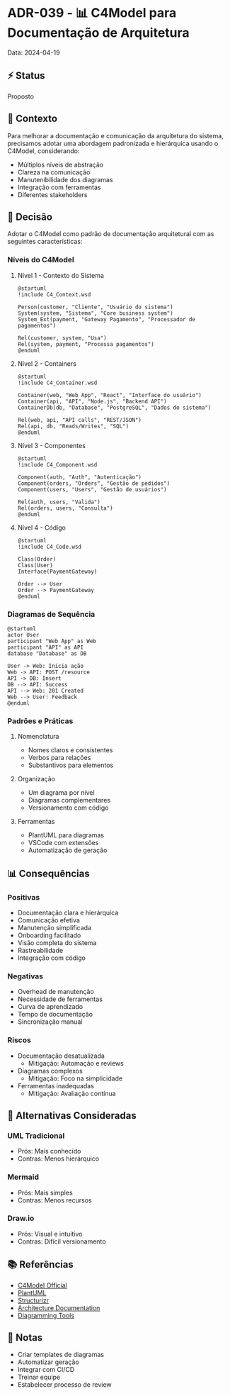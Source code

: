 # ADR-039 - 📊 C4Model para Documentação de Arquitetura

Data: 2024-04-19

## ⚡ Status

Proposto

## 🎯 Contexto

Para melhorar a documentação e comunicação da arquitetura do sistema, precisamos adotar uma abordagem padronizada e hierárquica usando o C4Model, considerando:
- Múltiplos níveis de abstração
- Clareza na comunicação
- Manutenibilidade dos diagramas
- Integração com ferramentas
- Diferentes stakeholders

## 🔨 Decisão

Adotar o C4Model como padrão de documentação arquitetural com as seguintes características:

### Níveis do C4Model

1. Nível 1 - Contexto do Sistema
   ```wsd
   @startuml
   !include C4_Context.wsd
   
   Person(customer, "Cliente", "Usuário do sistema")
   System(system, "Sistema", "Core business system")
   System_Ext(payment, "Gateway Pagamento", "Processador de pagamentos")
   
   Rel(customer, system, "Usa")
   Rel(system, payment, "Processa pagamentos")
   @enduml
   ```

2. Nível 2 - Containers
   ```wsd
   @startuml
   !include C4_Container.wsd
   
   Container(web, "Web App", "React", "Interface do usuário")
   Container(api, "API", "Node.js", "Backend API")
   ContainerDb(db, "Database", "PostgreSQL", "Dados do sistema")
   
   Rel(web, api, "API calls", "REST/JSON")
   Rel(api, db, "Reads/Writes", "SQL")
   @enduml
   ```

3. Nível 3 - Componentes
   ```wsd
   @startuml
   !include C4_Component.wsd
   
   Component(auth, "Auth", "Autenticação")
   Component(orders, "Orders", "Gestão de pedidos")
   Component(users, "Users", "Gestão de usuários")
   
   Rel(auth, users, "Valida")
   Rel(orders, users, "Consulta")
   @enduml
   ```

4. Nível 4 - Código
   ```wsd
   @startuml
   !include C4_Code.wsd
   
   Class(Order)
   Class(User)
   Interface(PaymentGateway)
   
   Order --> User
   Order --> PaymentGateway
   @enduml
   ```

### Diagramas de Sequência

```wsd
@startuml
actor User
participant "Web App" as Web
participant "API" as API
database "Database" as DB

User -> Web: Inicia ação
Web -> API: POST /resource
API -> DB: Insert
DB --> API: Success
API --> Web: 201 Created
Web --> User: Feedback
@enduml
```

### Padrões e Práticas

1. Nomenclatura
   - Nomes claros e consistentes
   - Verbos para relações
   - Substantivos para elementos

2. Organização
   - Um diagrama por nível
   - Diagramas complementares
   - Versionamento com código

3. Ferramentas
   - PlantUML para diagramas
   - VSCode com extensões
   - Automatização de geração

## 📊 Consequências

### Positivas
- Documentação clara e hierárquica
- Comunicação efetiva
- Manutenção simplificada
- Onboarding facilitado
- Visão completa do sistema
- Rastreabilidade
- Integração com código

### Negativas
- Overhead de manutenção
- Necessidade de ferramentas
- Curva de aprendizado
- Tempo de documentação
- Sincronização manual

### Riscos
- Documentação desatualizada
  - Mitigação: Automação e reviews
- Diagramas complexos
  - Mitigação: Foco na simplicidade
- Ferramentas inadequadas
  - Mitigação: Avaliação contínua

## 🔄 Alternativas Consideradas

### UML Tradicional
- Prós: Mais conhecido
- Contras: Menos hierárquico

### Mermaid
- Prós: Mais simples
- Contras: Menos recursos

### Draw.io
- Prós: Visual e intuitivo
- Contras: Difícil versionamento

## 📚 Referências

- [C4Model Official](https://c4model.com/)
- [PlantUML](https://plantuml.com/)
- [Structurizr](https://structurizr.com/)
- [Architecture Documentation](https://www.infoq.com/articles/C4-architecture-model/)
- [Diagramming Tools](https://www.thoughtworks.com/radar/tools)

## 📝 Notas

- Criar templates de diagramas
- Automatizar geração
- Integrar com CI/CD
- Treinar equipe
- Estabelecer processo de review 